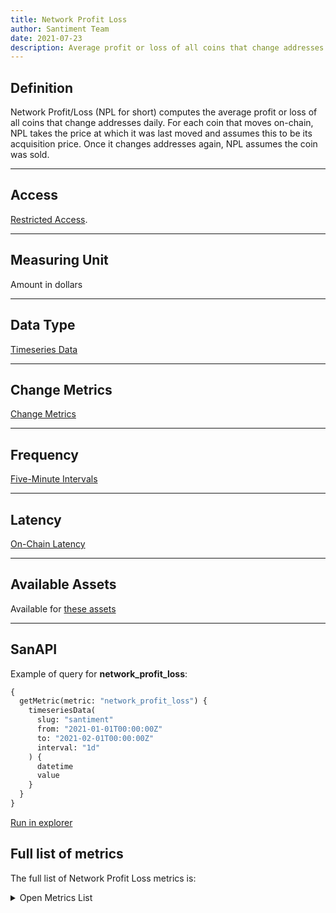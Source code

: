 ```yaml
---
title: Network Profit Loss
author: Santiment Team
date: 2021-07-23
description: Average profit or loss of all coins that change addresses.
---
```


## Definition

Network Profit/Loss (NPL for short) computes the average profit or loss of all coins that change addresses daily. For each coin that moves on-chain, NPL takes the price at which it was last moved and assumes this to be its acquisition price. Once it changes addresses again, NPL assumes the coin was sold.

---

## Access

[Restricted Access](/metrics/details/access#restricted-access).

---

## Measuring Unit

Amount in dollars

---

## Data Type

[Timeseries Data](/metrics/details/data-type#timeseries-data)

---

## Change Metrics

[Change Metrics](/metrics/details/change_metrics)

---

## Frequency

[Five-Minute Intervals](/metrics/details/frequency#five-minute-freqency)

---

## Latency

[On-Chain Latency](/metrics/details/latency#on-chain-latency)

---

## Available Assets

Available for [these
assets](<https://api.santiment.net/graphiql?variables=&query=%7B%0A%20%20getMetric(metric%3A%20%22network_profit_loss%22)%20%7B%0A%20%20%20%20metadata%20%7B%0A%20%20%20%20%20%20availableSlugs%0A%20%20%20%20%7D%0A%20%20%7D%0A%7D%0A>)

---

## SanAPI

Example of query for **network_profit_loss**:

```graphql
{
  getMetric(metric: "network_profit_loss") {
    timeseriesData(
      slug: "santiment"
      from: "2021-01-01T00:00:00Z"
      to: "2021-02-01T00:00:00Z"
      interval: "1d"
    ) {
      datetime
      value
    }
  }
}
```

[Run in
explorer](<https://api.santiment.net/graphiql?query=%7B%0A%09getMetric(metric%3A%22network_profit_loss%22)%20%7B%0A%20%20%20%20timeseriesData(slug%3A%22santiment%22%2C%20from%3A%222021-01-01T00%3A00%3A00Z%22%2C%20to%3A%222021-02-01T00%3A00%3A00Z%22%2C%20interval%3A%221d%22)%20%7B%0A%20%20%20%20%20%20datetime%0A%20%20%20%20%20%20value%0A%20%20%20%20%7D%0A%20%20%7D%0A%7D%0A>)

## Full list of metrics

The full list of Network Profit Loss metrics is:

<Details>

<Summary>Open Metrics List</Summary>

- network_profit_loss_change_1d
- network_profit_loss_change_30d
- network_profit_loss_change_7d

</Details>